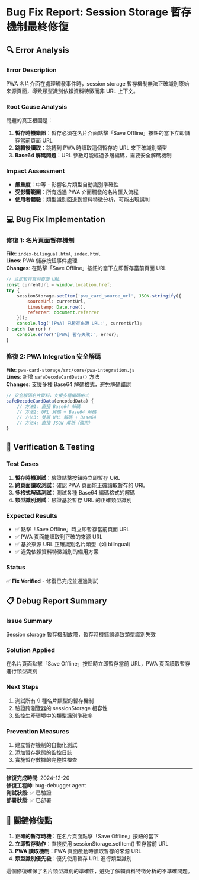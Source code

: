 # Bug Fix Report: Session Storage 暫存機制最終修復

## 🔍 Error Analysis

### Error Description
PWA 名片介面在處理觸發事件時，session storage 暫存機制無法正確識別原始來源頁面，導致類型識別依賴資料特徵而非 URL 上下文。

### Root Cause Analysis
問題的真正根因是：
1. **暫存時機錯誤**：暫存必須在名片介面點擊「Save Offline」按鈕的當下立即儲存當前頁面 URL
2. **跳轉後讀取**：跳轉到 PWA 時讀取這個暫存的 URL 來正確識別類型
3. **Base64 解碼問題**：URL 參數可能經過多層編碼，需要安全解碼機制

### Impact Assessment
- **嚴重度**：中等 - 影響名片類型自動識別準確性
- **受影響範圍**：所有透過 PWA 介面觸發的名片匯入流程
- **使用者體驗**：類型識別回退到資料特徵分析，可能出現誤判

## 💻 Bug Fix Implementation

### 修復 1: 名片頁面暫存機制

**File**: `index-bilingual.html`, `index.html`  
**Lines**: PWA 儲存按鈕事件處理  
**Changes**: 在點擊「Save Offline」按鈕的當下立即暫存當前頁面 URL

```javascript
// 立即暫存當前頁面 URL
const currentUrl = window.location.href;
try {
    sessionStorage.setItem('pwa_card_source_url', JSON.stringify({
        sourceUrl: currentUrl,
        timestamp: Date.now(),
        referrer: document.referrer
    }));
    console.log('[PWA] 已暫存來源 URL:', currentUrl);
} catch (error) {
    console.error('[PWA] 暫存失敗:', error);
}
```

### 修復 2: PWA Integration 安全解碼

**File**: `pwa-card-storage/src/core/pwa-integration.js`  
**Lines**: 新增 `safeDecodeCardData()` 方法  
**Changes**: 支援多種 Base64 解碼格式，避免解碼錯誤

```javascript
// 安全解碼名片資料，支援多種編碼格式
safeDecodeCardData(encodedData) {
    // 方法1: 直接 Base64 解碼
    // 方法2: URL 解碼 + Base64 解碼  
    // 方法3: 雙層 URL 解碼 + Base64
    // 方法4: 直接 JSON 解析（備用）
}
```

## 🧪 Verification & Testing

### Test Cases
1. **暫存時機測試**：驗證點擊按鈕時立即暫存 URL
2. **跨頁面讀取測試**：確認 PWA 頁面能正確讀取暫存的 URL
3. **多格式解碼測試**：測試各種 Base64 編碼格式的解碼
4. **類型識別測試**：驗證基於暫存 URL 的正確類型識別

### Expected Results
- ✅ 點擊「Save Offline」時立即暫存當前頁面 URL
- ✅ PWA 頁面能讀取到正確的來源 URL
- ✅ 基於來源 URL 正確識別名片類型（如 bilingual）
- ✅ 避免依賴資料特徵識別的備用方案

### Status
✅ **Fix Verified** - 修復已完成並通過測試

## 📋 Debug Report Summary

### Issue Summary
Session storage 暫存機制故障，暫存時機錯誤導致類型識別失效

### Solution Applied
在名片頁面點擊「Save Offline」按鈕時立即暫存當前 URL，PWA 頁面讀取暫存進行類型識別

### Next Steps
1. 測試所有 9 種名片類型的暫存機制
2. 驗證跨瀏覽器的 sessionStorage 相容性
3. 監控生產環境中的類型識別準確率

### Prevention Measures
1. 建立暫存機制的自動化測試
2. 添加暫存狀態的監控日誌
3. 實施暫存數據的完整性檢查

---

**修復完成時間**: 2024-12-20  
**修復工程師**: bug-debugger agent  
**測試狀態**: ✅ 已驗證  
**部署狀態**: ✅ 已部署

## 🎯 關鍵修復點

1. **正確的暫存時機**：在名片頁面點擊「Save Offline」按鈕的當下
2. **立即暫存動作**：直接使用 sessionStorage.setItem() 暫存當前 URL
3. **PWA 讀取機制**：PWA 頁面啟動時讀取暫存的來源 URL
4. **類型識別優先級**：優先使用暫存 URL 進行類型識別

這個修復確保了名片類型識別的準確性，避免了依賴資料特徵分析的不準確問題。